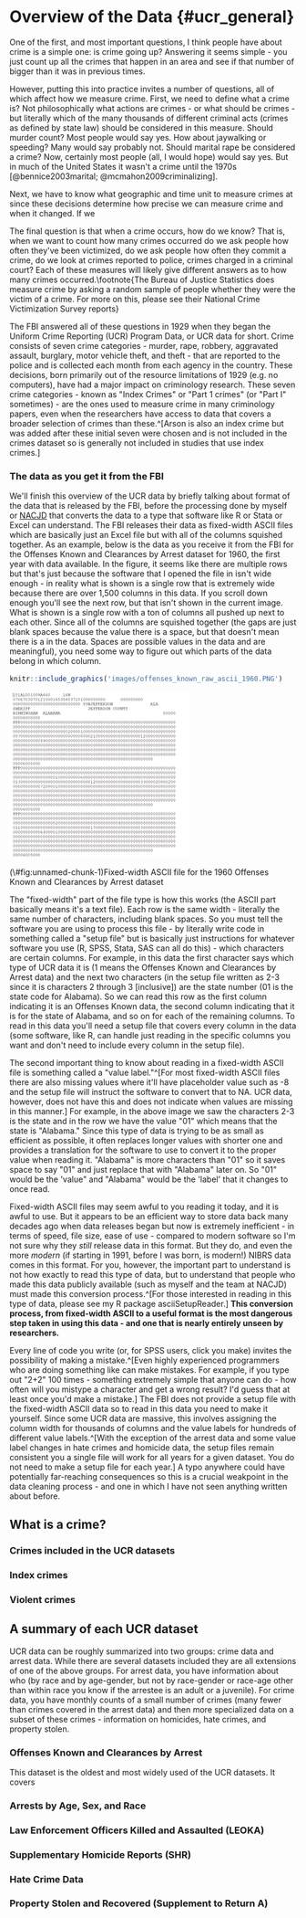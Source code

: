 # Overview of the Data {#ucr_general}

One of the first, and most important questions, I think people have about crime is a simple one: is crime going up? Answering it seems simple - you just count up all the crimes that happen in an area and see if that number of bigger than it was in previous times. 

However, putting this into practice invites a number of questions, all of which affect how we measure crime. First, we need to define what a crime is?  Not philosophically what actions are crimes - or what should be crimes - but literally which of the many thousands of different criminal acts (crimes as defined by state law) should be considered in this measure. Should murder count? Most people would say yes. How about jaywalking or speeding? Many would say probably not. Should marital rape be considered a crime? Now, certainly most people (all, I would hope) would say yes. But in much of the United States it wasn't a crime until the 1970s [@bennice2003marital; @mcmahon2009criminalizing].  

Next, we have to know what geographic and time unit to measure crimes at since these decisions determine how precise we can measure crime and when it changed. If we  



The final question is that when a crime occurs, how do we know? That is, when we want to count how many crimes occurred do we ask people how often they've been victimized, do we ask people how often they commit a crime, do we look at crimes reported to police, crimes charged in a criminal court? Each of these measures will likely give different answers as to how many crimes occurred.\footnote{The Bureau of Justice Statistics does measure crime by asking a random sample of people whether they were the victim of a crime. For more on this, please see their National Crime Victimization Survey reports}

The FBI answered all of these questions in 1929 when they began the Uniform Crime Reporting (UCR) Program Data, or UCR data for short. Crime consists of seven crime categories - murder, rape, robbery, aggravated assault, burglary, motor vehicle theft, and theft - that are reported to the police and is collected each month from each agency in the country. These decisions, born primarily out of the resource limitations of 1929 (e.g. no computers), have had a major impact on criminology research. These seven crime categories - known as "Index Crimes" or "Part 1 crimes" (or "Part I" sometimes) - are the ones used to measure crime in many criminology papers, even when the researchers have access to data that covers a broader selection of crimes than these.^[Arson is also an index crime but was added after these initial seven were chosen and is not included in the crimes dataset so is generally not included in studies that use index crimes.] 

### The data as you get it from the FBI

We'll finish this overview of the UCR data by briefly talking about format of the data that is released by the FBI, before the processing done by myself or [NACJD](https://www.icpsr.umich.edu/web/pages/NACJD/index.html) that converts the data to a type that software like R or Stata or Excel can understand. The FBI releases their data as fixed-width ASCII files which are basically just an Excel file but with all of the columns squished together. As an example, below is the data as you receive it from the FBI for the Offenses Known and Clearances by Arrest dataset for 1960, the first year with data available. In the figure, it seems like there are multiple rows but that's just because the software that I opened the file in isn't wide enough - in reality what is shown is a single row that is extremely wide because there are over 1,500 columns in this data. If you scroll down enough you'll see the next row, but that isn't shown in the current image. What is shown is a single row with a ton of columns all pushed up next to each other. Since all of the columns are squished together (the gaps are just blank spaces because the value there is a space, but that doesn't mean there is a in the data. Spaces are possible values in the data and are meaningful), you need some way to figure out which parts of the data belong in which column. 


```r
knitr::include_graphics('images/offenses_known_raw_ascii_1960.PNG')
```

<div class="figure">
<img src="images/offenses_known_raw_ascii_1960.PNG" alt="Fixed-width ASCII file for the 1960 Offenses Known and Clearances by Arrest dataset" width="315" />
<p class="caption">(\#fig:unnamed-chunk-1)Fixed-width ASCII file for the 1960 Offenses Known and Clearances by Arrest dataset</p>
</div>



The "fixed-width" part of the file type is how this works (the ASCII part basically means it's a text file). Each row is the same width - literally the same number of characters, including blank spaces. So you must tell the software you are using to process this file - by literally write code in something called a "setup file" but is basically just instructions for whatever software you use (R, SPSS, Stata, SAS can all do this) - which characters are certain columns. For example, in this data the first character says which type of UCR data it is (1 means the Offenses Known and Clearances by Arrest data) and the next two characters (in the setup file written as 2-3 since it is characters 2 through 3 [inclusive]) are the state number (01 is the state code for Alabama). So we can read this row as the first column indicating it is an Offenses Known data, the second column indicating that it is for the state of Alabama, and so on for each of the remaining columns. To read in this data you'll need a setup file that covers every column in the data (some software, like R, can handle just reading in the specific columns you want and don't need to include every column in the setup file). 

The second important thing to know about reading in a fixed-width ASCII file is something called a "value label."^[For most fixed-width ASCII files there are also missing values where it'll have placeholder value such as -8 and the setup file will instruct the software to convert that to NA. UCR data, however, does not have this and does not indicate when values are missing in this manner.] For example, in the above image we saw the characters 2-3 is the state and in the row we have the value "01" which means that the state is "Alabama." Since this type of data is trying to be as small as efficient as possible, it often replaces longer values with shorter one and provides a translation for the software to use to convert it to the proper value when reading it. "Alabama" is more characters than "01" so it saves space to say "01" and just replace that with "Alabama" later on. So "01" would be the 'value" and "Alabama" would be the 'label' that it changes to once read. 

Fixed-width ASCII files may seem awful to you reading it today, and it is awful to use. But it appears to be an efficient way to store data back many decades ago when data releases began but now is extremely inefficient - in terms of speed, file size, ease of use - compared to modern software so I'm not sure why they *still* release data in this format. But they do, and even the more *modern* (if starting in 1991, before I was born, is modern!) NIBRS data comes in this format. For you, however, the important part to understand is not how exactly to read this type of data, but to understand that people who made this data publicly available (such as myself and the team at NACJD) must made this conversion process.^[For those interested in reading in this type of data, please see my R package asciiSetupReader.] **This conversion process, from fixed-width ASCII to a useful format is the most dangerous step taken in using this data - and one that is nearly entirely unseen by researchers.** 

Every line of code you write (or, for SPSS users, click you make) invites the possibility of making a mistake.^[Even highly experienced programmers who are doing something like can make mistakes. For example, if you type out "2+2" 100 times - something extremely simple that anyone can do - how often will you mistype a character and get a wrong result? I'd guess that at least once you'd make a mistake.] The FBI does not provide a setup file with the fixed-width ASCII data so to read in this data you need to make it yourself. Since some UCR data are massive, this involves assigning the column width for thousands of columns and the value labels for hundreds of different value labels.^[With the exception of the arrest data and some value label changes in hate crimes and homicide data, the setup files remain consistent you a single file will work for all years for a given dataset. You do not need to make a setup file for each year.] A typo anywhere could have potentially far-reaching consequences so this is a crucial weakpoint in the data cleaning process - and one in which I have not seen anything written about before.  


## What is a crime?

### Crimes included in the UCR datasets

### Index crimes 

### Violent crimes

## A summary of each UCR dataset

UCR data can be roughly summarized into two groups: crime data and arrest data. While there are several datasets included they are all extensions of one of the above groups. For arrest data, you have information about who (by race and by age-gender, but not by race-gender or race-age other than within race you know if the arrestee is an adult or a juvenile). For crime data, you have monthly counts of a small number of crimes (many fewer than crimes covered in the arrest data) and then more specialized data on a subset of these crimes - information on homicides, hate crimes, and property stolen. 

### Offenses Known and Clearances by Arrest

This dataset is the oldest and most widely used of the UCR datasets. It covers 

### Arrests by Age, Sex, and Race

### Law Enforcement Officers Killed and Assaulted (LEOKA)

### Supplementary Homicide Reports (SHR)

### Hate Crime Data

### Property Stolen and Recovered (Supplement to Return A)
